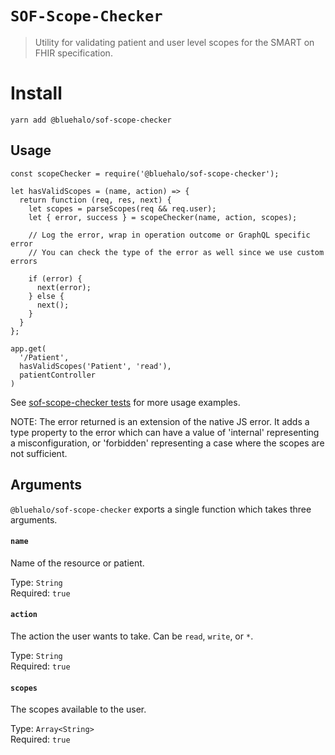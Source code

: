 # `SOF-Scope-Checker`

> Utility for validating patient and user level scopes for the SMART on FHIR specification.

# Install

```shell
yarn add @bluehalo/sof-scope-checker
```

## Usage

```
const scopeChecker = require('@bluehalo/sof-scope-checker');

let hasValidScopes = (name, action) => {
  return function (req, res, next) {
    let scopes = parseScopes(req && req.user);
    let { error, success } = scopeChecker(name, action, scopes);

    // Log the error, wrap in operation outcome or GraphQL specific error
    // You can check the type of the error as well since we use custom errors

    if (error) {
      next(error);
    } else {
      next();
    }
  }
};

app.get(
  '/Patient',
  hasValidScopes('Patient', 'read'),
  patientController
)
```

See [sof-scope-checker tests](https://github.com/Bluehalo/node-fhir-server-core/tree/master/packages/sof-scope-checker/index.test.js) for more usage examples.

NOTE: The error returned is an extension of the native JS error. It adds a type property to the error which can have a value of 'internal' representing a misconfiguration, or 'forbidden' representing a case where the scopes are not sufficient.

## Arguments

`@bluehalo/sof-scope-checker` exports a single function which takes three arguments.

#### `name`

Name of the resource or patient.

Type: `String`  
Required: `true`

#### `action`

The action the user wants to take. Can be `read`, `write`, or `*`.

Type: `String`  
Required: `true`

#### `scopes`

The scopes available to the user.

Type: `Array<String>`  
Required: `true`
